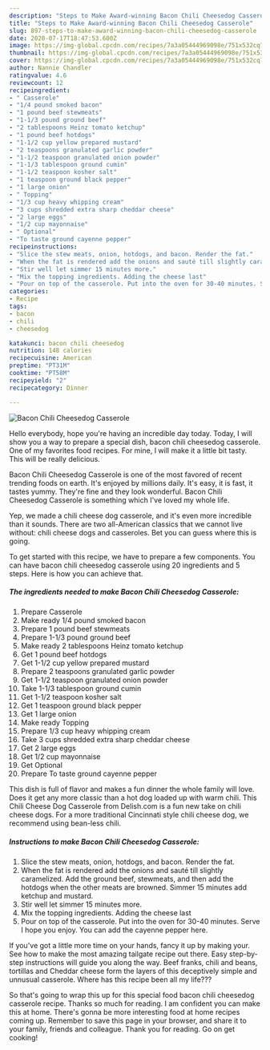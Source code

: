 ```yaml
---
description: "Steps to Make Award-winning Bacon Chili Cheesedog Casserole"
title: "Steps to Make Award-winning Bacon Chili Cheesedog Casserole"
slug: 897-steps-to-make-award-winning-bacon-chili-cheesedog-casserole
date: 2020-07-17T18:47:53.600Z
image: https://img-global.cpcdn.com/recipes/7a3a05444969098e/751x532cq70/bacon-chili-cheesedog-casserole-recipe-main-photo.jpg
thumbnail: https://img-global.cpcdn.com/recipes/7a3a05444969098e/751x532cq70/bacon-chili-cheesedog-casserole-recipe-main-photo.jpg
cover: https://img-global.cpcdn.com/recipes/7a3a05444969098e/751x532cq70/bacon-chili-cheesedog-casserole-recipe-main-photo.jpg
author: Nannie Chandler
ratingvalue: 4.6
reviewcount: 12
recipeingredient:
- " Casserole"
- "1/4 pound smoked bacon"
- "1 pound beef stewmeats"
- "1-1/3 pound ground beef"
- "2 tablespoons Heinz tomato ketchup"
- "1 pound beef hotdogs"
- "1-1/2 cup yellow prepared mustard"
- "2 teaspoons granulated garlic powder"
- "1-1/2 teaspoon granulated onion powder"
- "1-1/3 tablespoon ground cumin"
- "1-1/2 teaspoon kosher salt"
- "1 teaspoon ground black pepper"
- "1 large onion"
- " Topping"
- "1/3 cup heavy whipping cream"
- "3 cups shredded extra sharp cheddar cheese"
- "2 large eggs"
- "1/2 cup mayonnaise"
- " Optional"
- "To taste ground cayenne pepper"
recipeinstructions:
- "Slice the stew meats, onion, hotdogs, and bacon. Render the fat."
- "When the fat is rendered add the onions and sauté till slightly caramelized. Add the ground beef, stewmeats, and then add the hotdogs when the other meats are browned. Simmer 15 minutes add ketchup and mustard."
- "Stir well let simmer 15 minutes more."
- "Mix the topping ingredients. Adding the cheese last"
- "Pour on top of the casserole. Put into the oven for 30-40 minutes. Serve I hope you enjoy. You can add the cayenne pepper here."
categories:
- Recipe
tags:
- bacon
- chili
- cheesedog

katakunci: bacon chili cheesedog 
nutrition: 148 calories
recipecuisine: American
preptime: "PT31M"
cooktime: "PT58M"
recipeyield: "2"
recipecategory: Dinner

---
```



![Bacon Chili Cheesedog Casserole](https://img-global.cpcdn.com/recipes/7a3a05444969098e/751x532cq70/bacon-chili-cheesedog-casserole-recipe-main-photo.jpg)

Hello everybody, hope you're having an incredible day today. Today, I will show you a way to prepare a special dish, bacon chili cheesedog casserole. One of my favorites food recipes. For mine, I will make it a little bit tasty. This will be really delicious.

Bacon Chili Cheesedog Casserole is one of the most favored of recent trending foods on earth. It's enjoyed by millions daily. It's easy, it is fast, it tastes yummy. They're fine and they look wonderful. Bacon Chili Cheesedog Casserole is something which I've loved my whole life.

Yep, we made a chili cheese dog casserole, and it&#39;s even more incredible than it sounds. There are two all-American classics that we cannot live without: chili cheese dogs and casseroles. Bet you can guess where this is going.


To get started with this recipe, we have to prepare a few components. You can have bacon chili cheesedog casserole using 20 ingredients and 5 steps. Here is how you can achieve that.

<!--inarticleads1-->

##### The ingredients needed to make Bacon Chili Cheesedog Casserole:

1. Prepare  Casserole
1. Make ready 1/4 pound smoked bacon
1. Prepare 1 pound beef stewmeats
1. Prepare 1-1/3 pound ground beef
1. Make ready 2 tablespoons Heinz tomato ketchup
1. Get 1 pound beef hotdogs
1. Get 1-1/2 cup yellow prepared mustard
1. Prepare 2 teaspoons granulated garlic powder
1. Get 1-1/2 teaspoon granulated onion powder
1. Take 1-1/3 tablespoon ground cumin
1. Get 1-1/2 teaspoon kosher salt
1. Get 1 teaspoon ground black pepper
1. Get 1 large onion
1. Make ready  Topping
1. Prepare 1/3 cup heavy whipping cream
1. Take 3 cups shredded extra sharp cheddar cheese
1. Get 2 large eggs
1. Get 1/2 cup mayonnaise
1. Get  Optional
1. Prepare To taste ground cayenne pepper


This dish is full of flavor and makes a fun dinner the whole family will love. Does it get any more classic than a hot dog loaded up with warm chili. This Chili Cheese Dog Casserole from Delish.com is a fun new take on chili cheese dogs. For a more traditional Cincinnati style chili cheese dog, we recommend using bean-less chili. 

<!--inarticleads2-->

##### Instructions to make Bacon Chili Cheesedog Casserole:

1. Slice the stew meats, onion, hotdogs, and bacon. Render the fat.
1. When the fat is rendered add the onions and sauté till slightly caramelized. Add the ground beef, stewmeats, and then add the hotdogs when the other meats are browned. Simmer 15 minutes add ketchup and mustard.
1. Stir well let simmer 15 minutes more.
1. Mix the topping ingredients. Adding the cheese last
1. Pour on top of the casserole. Put into the oven for 30-40 minutes. Serve I hope you enjoy. You can add the cayenne pepper here.


If you&#39;ve got a little more time on your hands, fancy it up by making your. See how to make the most amazing tailgate recipe out there. Easy step-by-step instructions will guide you along the way. Beef franks, chili and beans, tortillas and Cheddar cheese form the layers of this deceptively simple and unnusual casserole. Where has this recipe been all my life??? 

So that's going to wrap this up for this special food bacon chili cheesedog casserole recipe. Thanks so much for reading. I am confident you can make this at home. There's gonna be more interesting food at home recipes coming up. Remember to save this page in your browser, and share it to your family, friends and colleague. Thank you for reading. Go on get cooking!
